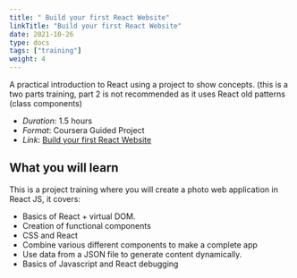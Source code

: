 ```yaml
---
title: " Build your first React Website"
linkTitle: "Build your first React Website"
date: 2021-10-26
type: docs
tags: ["training"]
weight: 4
---
```


A practical introduction to React using a project to show concepts.
(this is a two parts training, part 2 is not recommended as it uses React old patterns (class components)

- _Duration_: 1.5 hours
- _Format_: Coursera Guided Project
- _Link_: [Build your first React Website](https://www.coursera.org/learn/build-first-react-website/home/welcome)

## What you will learn

This is a project training where you will create a photo web application in React JS, it covers:

- Basics of React + virtual DOM.
- Creation of functional components
- CSS and React
- Combine various different components to make a complete app
- Use data from a JSON file to generate content dynamically.
- Basics of Javascript and React debugging
